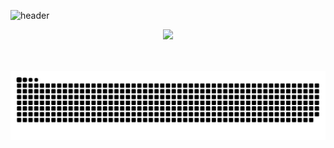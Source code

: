 ![header](https://capsule-render.vercel.app/api?type=waving&color=333&height=200&section=header&text=Jaehan%20Choi&fontColor=82ACF9aa&fontSize=80&fontAlign=50&fontAlignY=35)

<p align="center">
  <a href="https://github.com/dev-jaehan">
    <img src="https://readme-typing-svg.demolab.com?font=Nunito&weight=500&size=27&duration=2500&pause=1000&color=82ACF9&center=true&vCenter=true&width=600&lines=Firmware+Engineer;Software+Engineer;React-Native+Developer+;C+%7C+C%23+%7C+TypeScript+%7C+More;🇰🇷++++Korean++++🇰🇷" /></a>
</p>
<br/>
<br/>
<img src="images/svg/snake.svg" style="background:#161b22;">

